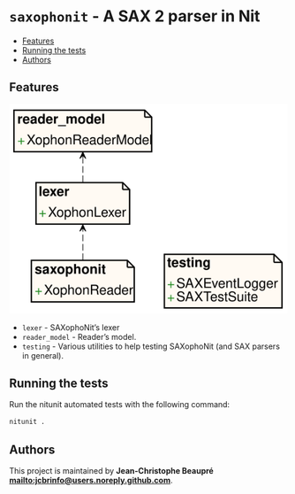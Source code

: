 # `saxophonit` - A SAX 2 parser in Nit

* [Features](#Features)
* [Running the tests](#Running-the-tests)
* [Authors](#Authors)

## Features

![Diagram for `saxophonit`](uml-saxophonit.svg)

* `lexer` - SAXophoNit’s lexer
* `reader_model` - Reader’s model.
* `testing` - Various utilities to help testing SAXophoNit (and SAX parsers in general).

## Running the tests

Run the nitunit automated tests with the following command:

~~~bash
nitunit .
~~~

## Authors

This project is maintained by **Jean-Christophe Beaupré <mailto:jcbrinfo@users.noreply.github.com>**.
